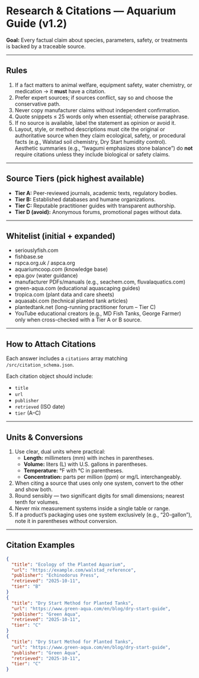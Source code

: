 # Research & Citations — Aquarium Guide (v1.2)

**Goal:** Every factual claim about species, parameters, safety, or treatments is backed by a traceable source.

---

## Rules
1) If a fact matters to animal welfare, equipment safety, water chemistry, or medication → it **must** have a citation.  
2) Prefer expert sources; if sources conflict, say so and choose the conservative path.  
3) Never copy manufacturer claims without independent confirmation.  
4) Quote snippets ≤ 25 words only when essential; otherwise paraphrase.  
5) If no source is available, label the statement as opinion or avoid it.  
6) Layout, style, or method descriptions must cite the original or authoritative source when they claim ecological, safety, or procedural facts (e.g., Walstad soil chemistry, Dry Start humidity control).  
   Aesthetic summaries (e.g., “Iwagumi emphasizes stone balance”) do **not** require citations unless they include biological or safety claims.

---

## Source Tiers (pick highest available)
- **Tier A:** Peer-reviewed journals, academic texts, regulatory bodies.  
- **Tier B:** Established databases and humane organizations.  
- **Tier C:** Reputable practitioner guides with transparent authorship.  
- **Tier D (avoid):** Anonymous forums, promotional pages without data.

---

## Whitelist (initial + expanded)
- seriouslyfish.com  
- fishbase.se  
- rspca.org.uk / aspca.org  
- aquariumcoop.com (knowledge base)  
- epa.gov (water guidance)  
- manufacturer PDFs/manuals (e.g., seachem.com, fluvalaquatics.com)  
- green-aqua.com (educational aquascaping guides)  
- tropica.com (plant data and care sheets)  
- aquasabi.com (technical planted tank articles)  
- plantedtank.net (long-running practitioner forum – Tier C)  
- YouTube educational creators (e.g., MD Fish Tanks, George Farmer) only when cross-checked with a Tier A or B source.

---

## How to Attach Citations
Each answer includes a `citations` array matching `/src/citation_schema.json`.

Each citation object should include:  
- `title`  
- `url`  
- `publisher`  
- `retrieved` (ISO date)  
- `tier` (A–C)

---

## Units & Conversions
1) Use clear, dual units where practical:  
   - **Length:** millimeters (mm) with inches in parentheses.  
   - **Volume:** liters (L) with U.S. gallons in parentheses.  
   - **Temperature:** °F with °C in parentheses.  
   - **Concentration:** parts per million (ppm) or mg/L interchangeably.  
2) When citing a source that uses only one system, convert to the other and show both.  
3) Round sensibly — two significant digits for small dimensions; nearest tenth for volumes.  
4) Never mix measurement systems inside a single table or range.  
5) If a product’s packaging uses one system exclusively (e.g., “20-gallon”), note it in parentheses without conversion.

---

## Citation Examples
```json
{
  "title": "Ecology of the Planted Aquarium",
  "url": "https://example.com/walstad_reference",
  "publisher": "Echinodorus Press",
  "retrieved": "2025-10-11",
  "tier": "B"
}
{
  "title": "Dry Start Method for Planted Tanks",
  "url": "https://www.green-aqua.com/en/blog/dry-start-guide",
  "publisher": "Green Aqua",
  "retrieved": "2025-10-11",
  "tier": "C"
}
{
  "title": "Dry Start Method for Planted Tanks",
  "url": "https://www.green-aqua.com/en/blog/dry-start-guide",
  "publisher": "Green Aqua",
  "retrieved": "2025-10-11",
  "tier": "C"
}
